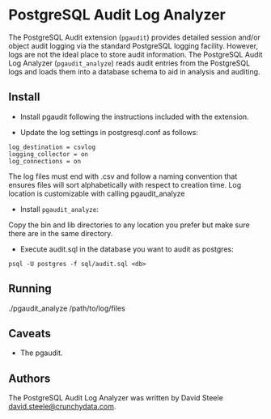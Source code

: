 # PostgreSQL Audit Log Analyzer

The PostgreSQL Audit extension (`pgaudit`) provides detailed session and/or object audit logging via the standard PostgreSQL logging facility.  However, logs are not the ideal place to store audit information.  The PostgreSQL Audit Log Analyzer (`pgaudit_analyze`) reads audit entries from the PostgreSQL logs and loads them into a database schema to aid in analysis and auditing.

## Install

* Install pgaudit following the instructions included with the extension.

* Update the log settings in postgresql.conf as follows:
```
log_destination = csvlog
logging_collector = on
log_connections = on
```
The log files must end with .csv and follow a naming convention that ensures files will sort alphabetically with respect to creation time.  Log location is customizable with calling pgaudit_analyze

* Install `pgaudit_analyze`:

Copy the bin and lib directories to any location you prefer but make sure there are in the same directory.

* Execute audit.sql in the database you want to audit as postgres:
```
psql -U postgres -f sql/audit.sql <db>
```
## Running

./pgaudit_analyze /path/to/log/files

## Caveats

* The pgaudit.

## Authors

The PostgreSQL Audit Log Analyzer was written by David Steele <david.steele@crunchydata.com>.
